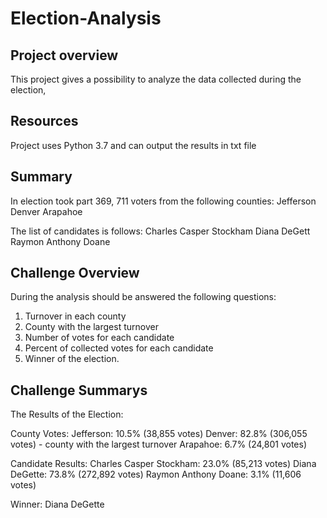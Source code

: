 # Election-Analysis

## Project overview
This project gives a possibility to analyze the data collected during the election,

## Resources
Project uses Python 3.7 and can output the results in txt file

## Summary
In election took part 369, 711 voters from the following counties:
Jefferson
Denver
Arapahoe

The list of candidates is follows:
Charles Casper Stockham
Diana DeGett
Raymon Anthony Doane

## Challenge Overview
During the analysis should be answered the following questions:
1. Turnover in each county
2. County with the largest turnover
3. Number of votes for each candidate
4. Percent of collected votes for each candidate
5. Winner of the election.

## Challenge Summarys
The Results of the Election:

County Votes:
Jefferson: 10.5% (38,855 votes)
Denver: 82.8% (306,055 votes) - county with the largest turnover
Arapahoe: 6.7% (24,801 votes)

Candidate Results:
Charles Casper Stockham: 23.0% (85,213 votes)
Diana DeGette: 73.8% (272,892 votes)
Raymon Anthony Doane: 3.1% (11,606 votes)

Winner: Diana DeGette
